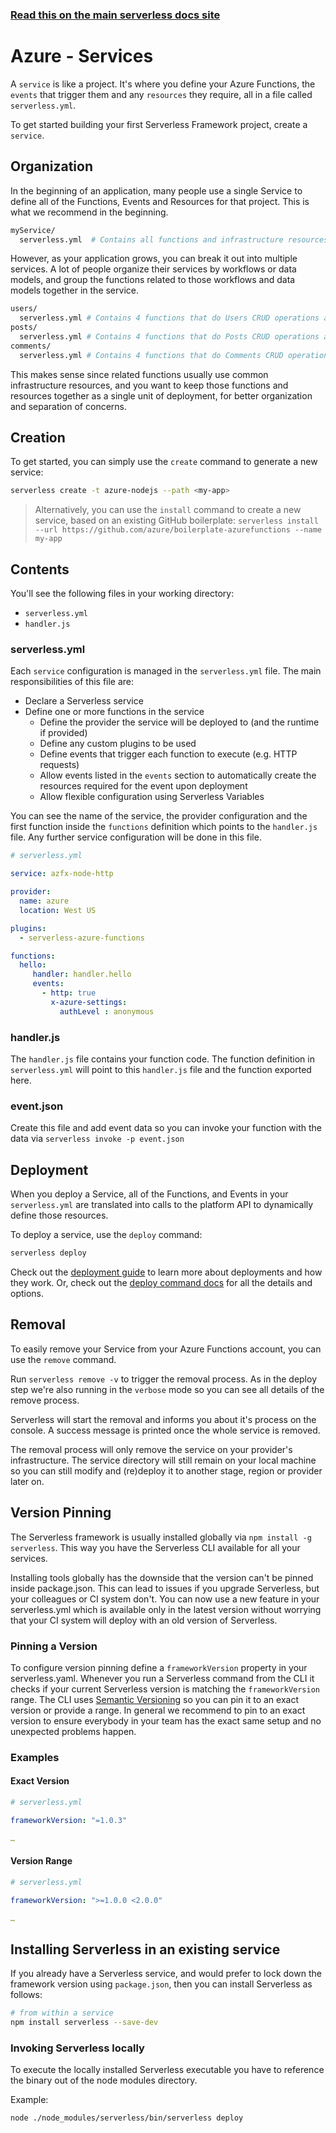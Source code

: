 <!--
title: Serverless Framework - Azure Functions Guide - Services
menuText: Services
menuOrder: 4
description: How to manage and configure serverless services, which contain your Azure Functions, their events and resources.
layout: Doc
-->

<!-- DOCS-SITE-LINK:START automatically generated  -->
### [Read this on the main serverless docs site](https://www.serverless.com/framework/docs/providers/azure/guide/services)
<!-- DOCS-SITE-LINK:END -->

# Azure - Services

A `service` is like a project.  It's where you define your Azure Functions, the
`events` that trigger them and any  `resources` they require, all in a file
called `serverless.yml`.

To get started building your first Serverless Framework project, create a
`service`.

## Organization

In the beginning of an application, many people use a single Service to define
all of the Functions, Events and Resources for that project.  This is what we
recommend in the beginning.

```bash
myService/
  serverless.yml  # Contains all functions and infrastructure resources
```

However, as your application grows, you can break it out into multiple services.
A lot of people organize their services by workflows or data models, and group
the functions related to those workflows and data models together in the service.

```bash
users/
  serverless.yml # Contains 4 functions that do Users CRUD operations and the Users database
posts/
  serverless.yml # Contains 4 functions that do Posts CRUD operations and the Posts database
comments/
  serverless.yml # Contains 4 functions that do Comments CRUD operations and the Comments database
```

This makes sense since related functions usually use common infrastructure
resources, and you want to keep those functions and resources together as a
single unit of deployment, for better organization and separation of concerns.

## Creation

To get started, you can simply use the `create` command to generate a new service:

```bash
serverless create -t azure-nodejs --path <my-app>
```

> Alternatively, you can use the `install` command to create a new service, based on an existing GitHub boilerplate: `serverless install --url https://github.com/azure/boilerplate-azurefunctions --name my-app`

## Contents

You'll see the following files in your working directory:
- `serverless.yml`
- `handler.js`

### serverless.yml

Each `service` configuration is managed in the `serverless.yml` file. The main responsibilities of this file are:

- Declare a Serverless service
- Define one or more functions in the service
    - Define the provider the service will be deployed to (and the runtime if provided)
    - Define any custom plugins to be used
    - Define events that trigger each function to execute (e.g. HTTP requests)
    - Allow events listed in the `events` section to automatically create the resources required for the event upon deployment
    - Allow flexible configuration using Serverless Variables

You can see the name of the service, the provider configuration and the first function inside the `functions` definition which points to the `handler.js` file. Any further service configuration will be done in this file.

```yml
# serverless.yml

service: azfx-node-http

provider:
  name: azure
  location: West US

plugins:
  - serverless-azure-functions

functions:
  hello:
     handler: handler.hello
     events:
       - http: true
         x-azure-settings:
           authLevel : anonymous
```

### handler.js

The `handler.js` file contains your function code. The function definition in
`serverless.yml` will point to this `handler.js` file and the function exported
here.

### event.json

Create this file and add event data so you can invoke your function with the data
via `serverless invoke -p event.json`

## Deployment

When you deploy a Service, all of the Functions, and Events in your
`serverless.yml` are translated into calls to the platform API to dynamically
define those resources.

To deploy a service, use the `deploy` command:

```bash
serverless deploy
```

Check out the [deployment guide](https://serverless.com/framework/docs/providers/azure/guide/deploying/)
to learn more about deployments and how they work.  Or, check out the
[deploy command docs](../cli-reference/deploy) for all the details and options.

## Removal

To easily remove your Service from your Azure Functions account, you can use the
`remove` command.

Run `serverless remove -v` to trigger the removal process. As in the deploy step
we're also running in the `verbose` mode so you can see all details of the remove
process.

Serverless will start the removal and informs you about it's process on the
console. A success message is printed once the whole service is removed.

The removal process will only remove the service on your provider's
infrastructure. The service directory will still remain on your local machine so
you can still modify and (re)deploy it to another stage, region or provider later
on.

## Version Pinning

The Serverless framework is usually installed globally via `npm install -g
serverless`. This way you have the Serverless CLI available for all your
services.

Installing tools globally has the downside that the version can't be pinned
inside package.json. This can lead to issues if you upgrade Serverless, but your
colleagues or CI system don't. You can now use a new feature in your
serverless.yml which is available only in the latest version without worrying
that your CI system will deploy with an old version of Serverless.

### Pinning a Version

To configure version pinning define a `frameworkVersion` property in your
serverless.yaml. Whenever you run a Serverless command from the CLI it checks if
your current Serverless version is matching the `frameworkVersion` range. The CLI
uses [Semantic Versioning](http://semver.org/) so you can pin it to an exact
version or provide a range. In general we recommend to pin to an exact version to
ensure everybody in your team has the exact same setup and no unexpected problems
happen.

### Examples

#### Exact Version

```yml
# serverless.yml

frameworkVersion: "=1.0.3"

…
```

#### Version Range

```yml
# serverless.yml

frameworkVersion: ">=1.0.0 <2.0.0"

…
```


## Installing Serverless in an existing service

If you already have a Serverless service, and would prefer to lock down the
framework version using `package.json`, then you can install Serverless as
follows:

```bash
# from within a service
npm install serverless --save-dev
```

### Invoking Serverless locally

To execute the locally installed Serverless executable you have to reference the
binary out of the node modules directory.

Example:
```
node ./node_modules/serverless/bin/serverless deploy
```

